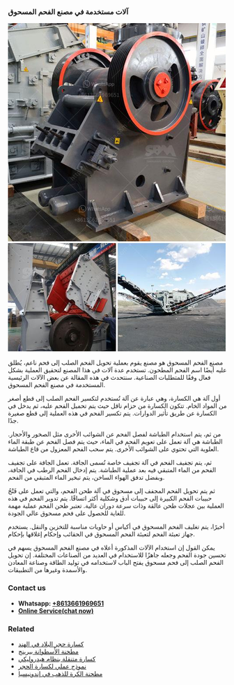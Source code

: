 <h3>آلات مستخدمة في مصنع الفحم المسحوق</h3><img src='1701746224.jpg' alt=''><p>مصنع الفحم المسحوق هو مصنع يقوم بعملية تحويل الفحم الصلب إلى فحم ناعم، يُطلق عليه أيضًا اسم الفحم المطحون. تستخدم عدة آلات في هذا المصنع لتحقيق العملية بشكل فعال وفقًا للمتطلبات الصناعية. سنتحدث في هذه المقالة عن بعض الآلات الرئيسية المستخدمة في مصنع الفحم المسحوق.</p><p>أول آلة هي الكسارة، وهي عبارة عن آلة تُستخدم لتكسير الفحم الصلب إلى قطع أصغر من المواد الخام. تتكون الكسارة من حزام ناقل حيث يتم تحميل الفحم عليه، ثم يدخل في الكسارة عن طريق تأثير الدوارات. يتم تكسير الفحم في هذه العملية إلى قطع صغيرة جدًا.</p><p>من ثم، يتم استخدام الطباشة لفصل الفحم عن الشوائب الأخرى مثل الصخور والأحجار. الطباشة هي آلة تعمل على تعويم الفحم في الماء، حيث يتم فصل الفحم عن طبقة الماء العلوية التي تحتوي على الشوائب الأخرى. يتم سحب الفحم المعزول من قاع الطباشة.</p><p>ثم، يتم تجفيف الفحم في آلة تجفيف خاصة تُسمى الجافة. تعمل الجافة على تجفيف الفحم من الماء المتبقي فيه بعد عملية الطباشة. يتم إدخال الفحم الرطب في الجافة، وبفضل تدفق الهواء الساخن، يتم تبخير الماء المتبقي من الفحم.</p><p>ثم يتم تحويل الفحم المجفف إلى مسحوق في آلة طحن الفحم، والتي تعمل على فَتْحُ حبيبات الفحم الكبيرة إلى حبيبات أدق وشكلية أكثر اتساقًا. يتم تدوير الفحم في هذه العملية بين عجلات طحن عالقة وذات سرعة دوران عالية. تعتبر طحن الفحم عملية مهمة للغاية للحصول على فحم مسحوق عالي الجودة.</p><p>أخيرًا، يتم تغليف الفحم المسحوق في أكياس أو حاويات مناسبة للتخزين والنقل. يستخدم جهاز تعبئة الفحم لتعبئة الفحم المسحوق في الحقائب وإحكام إغلاقها بإحكام.</p><p>يمكن القول إن استخدام الآلات المذكورة أعلاه في مصنع الفحم المسحوق يسهم في تحسين جودة الفحم وجعله جاهزًا للاستخدام في العديد من الصناعات المختلفة. إن تحويل الفحم الصلب إلى فحم مسحوق يفتح الباب لاستخدامه في توليد الطاقة وصناعة المعادن والأسمدة وغيرها من التطبيقات.</p><h3>Contact us</h3><ul><li><strong>Whatsapp:&nbsp;<a href="https://wa.me/8613661969651">+8613661969651</a></strong></li><li><a href="https://swt.shibang-china.com/?git&amp;zhl&amp;آلات مستخدمة في مصنع الفحم المسحوق"><strong>Online Service(chat now)</strong></a></li></ul><h3>Related</h3><ul><li><a href='كسارة حجر البلاد في الهند.md'>كسارة حجر البلاد في الهند</a></li><li><a href='مطحنة الأسطوانة بيرينج.md'>مطحنة الأسطوانة بيرينج</a></li><li><a href='كسارة متنقلة بنظام هيدروليكي.md'>كسارة متنقلة بنظام هيدروليكي</a></li><li><a href='نموذج عملي لكسارة الحجر.md'>نموذج عملي لكسارة الحجر</a></li><li><a href='مطحنة الكرة للذهب في إندونيسيا.md'>مطحنة الكرة للذهب في إندونيسيا</a></li></ul>
